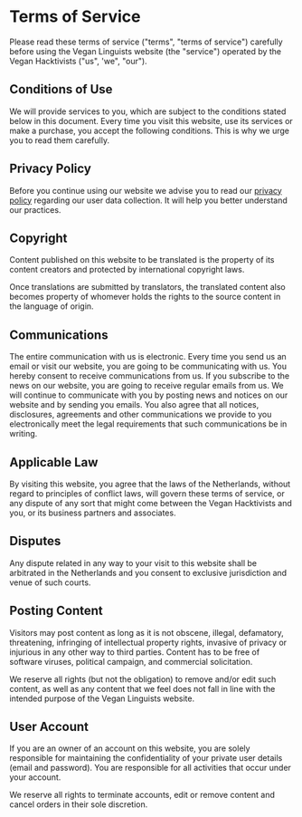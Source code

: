# Terms of Service

Please read these terms of service ("terms", "terms of service") carefully before using the Vegan Linguists website (the "service") operated by the Vegan Hacktivists ("us", 'we", "our").

## Conditions of Use

We will provide services to you, which are subject to the conditions stated below in this document. Every time you visit this website, use its services or make a purchase, you accept the following conditions. This is why we urge you to read them carefully.

## Privacy Policy

Before you continue using our website we advise you to read our [privacy policy](/privacy-policy) regarding our user data collection. It will help you better understand our practices.

## Copyright

Content published on this website to be translated is the property of its content creators and protected by international copyright laws.

Once translations are submitted by translators, the translated content also becomes property of whomever holds the rights to the source content in the language of origin.

## Communications

The entire communication with us is electronic. Every time you send us an email or visit our website, you are going to be communicating with us. You hereby consent to receive communications from us. If you subscribe to the news on our website, you are going to receive regular emails from us. We will continue to communicate with you by posting news and notices on our website and by sending you emails. You also agree that all notices, disclosures, agreements and other communications we provide to you electronically meet the legal requirements that such communications be in writing.

## Applicable Law

By visiting this website, you agree that the laws of the Netherlands, without regard to principles of conflict laws, will govern these terms of service, or any dispute of any sort that might come between the Vegan Hacktivists and you, or its business partners and associates.

## Disputes

Any dispute related in any way to your visit to this website shall be arbitrated in the Netherlands and you consent to exclusive jurisdiction and venue of such courts.

## Posting Content

Visitors may post content as long as it is not obscene, illegal, defamatory, threatening, infringing of intellectual property rights, invasive of privacy or injurious in any other way to third parties. Content has to be free of software viruses, political campaign, and commercial solicitation.

We reserve all rights (but not the obligation) to remove and/or edit such content, as well as any content that we feel does not fall in line with the intended purpose of the Vegan Linguists website.

## User Account

If you are an owner of an account on this website, you are solely responsible for maintaining the confidentiality of your private user details (email and password). You are responsible for all activities that occur under your account.

We reserve all rights to terminate accounts, edit or remove content and cancel orders in their sole discretion.
